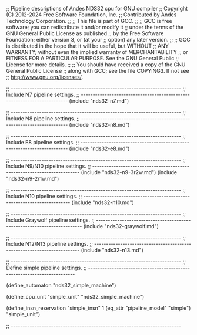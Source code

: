 ;; Pipeline descriptions of Andes NDS32 cpu for GNU compiler
;; Copyright (C) 2012-2024 Free Software Foundation, Inc.
;; Contributed by Andes Technology Corporation.
;;
;; This file is part of GCC.
;;
;; GCC is free software; you can redistribute it and/or modify it
;; under the terms of the GNU General Public License as published
;; by the Free Software Foundation; either version 3, or (at your
;; option) any later version.
;;
;; GCC is distributed in the hope that it will be useful, but WITHOUT
;; ANY WARRANTY; without even the implied warranty of MERCHANTABILITY
;; or FITNESS FOR A PARTICULAR PURPOSE.  See the GNU General Public
;; License for more details.
;;
;; You should have received a copy of the GNU General Public License
;; along with GCC; see the file COPYING3.  If not see
;; <http://www.gnu.org/licenses/>.

;; ------------------------------------------------------------------------
;; Include N7 pipeline settings.
;; ------------------------------------------------------------------------
(include "nds32-n7.md")


;; ------------------------------------------------------------------------
;; Include N8 pipeline settings.
;; ------------------------------------------------------------------------
(include "nds32-n8.md")


;; ------------------------------------------------------------------------
;; Include E8 pipeline settings.
;; ------------------------------------------------------------------------
(include "nds32-e8.md")


;; ------------------------------------------------------------------------
;; Include N9/N10 pipeline settings.
;; ------------------------------------------------------------------------
(include "nds32-n9-3r2w.md")
(include "nds32-n9-2r1w.md")


;; ------------------------------------------------------------------------
;; Include N10 pipeline settings.
;; ------------------------------------------------------------------------
(include "nds32-n10.md")


;; ------------------------------------------------------------------------
;; Include Graywolf pipeline settings.
;; ------------------------------------------------------------------------
(include "nds32-graywolf.md")


;; ------------------------------------------------------------------------
;; Include N12/N13 pipeline settings.
;; ------------------------------------------------------------------------
(include "nds32-n13.md")


;; ------------------------------------------------------------------------
;; Define simple pipeline settings.
;; ------------------------------------------------------------------------

(define_automaton "nds32_simple_machine")

(define_cpu_unit "simple_unit" "nds32_simple_machine")

(define_insn_reservation "simple_insn" 1
  (eq_attr "pipeline_model" "simple")
  "simple_unit")

;; ------------------------------------------------------------------------
